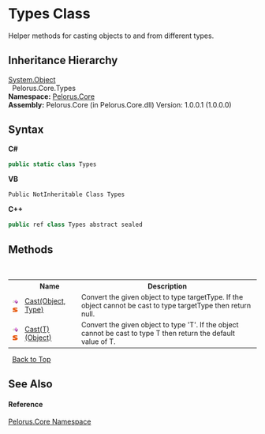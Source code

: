 # Types Class
 

Helper methods for casting objects to and from different types.


## Inheritance Hierarchy
<a href="http://msdn2.microsoft.com/en-us/library/e5kfa45b" target="_blank">System.Object</a><br />&nbsp;&nbsp;Pelorus.Core.Types<br />
**Namespace:**&nbsp;<a href="CB7C5302">Pelorus.Core</a><br />**Assembly:**&nbsp;Pelorus.Core (in Pelorus.Core.dll) Version: 1.0.0.1 (1.0.0.0)

## Syntax

**C#**<br />
``` C#
public static class Types
```

**VB**<br />
``` VB
Public NotInheritable Class Types
```

**C++**<br />
``` C++
public ref class Types abstract sealed
```


## Methods
&nbsp;<table><tr><th></th><th>Name</th><th>Description</th></tr><tr><td>![Public method](media/pubmethod.gif "Public method")![Static member](media/static.gif "Static member")</td><td><a href="FB7D35AD">Cast(Object, Type)</a></td><td>
Convert the given object to type targetType. If the object cannot be cast to type targetType then return null.</td></tr><tr><td>![Public method](media/pubmethod.gif "Public method")![Static member](media/static.gif "Static member")</td><td><a href="F3F61BCB">Cast(T)(Object)</a></td><td>
Convert the given object to type 'T'. If the object cannot be cast to type T then return the default value of T.</td></tr></table>&nbsp;
<a href="#types-class">Back to Top</a>

## See Also


#### Reference
<a href="CB7C5302">Pelorus.Core Namespace</a><br />
